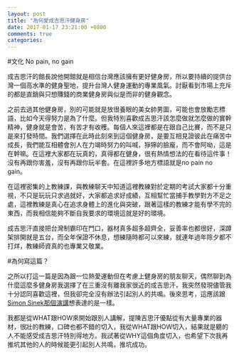 ```yaml
---
layout: post
title: "為何愛成吉思汗健身房"
date: 2017-01-17 23:21:00 +0800
comments: true
categories: 
---
```


#文化 No pain, no gain

成吉思汗的館長說他開館就是相信台灣應該擁有更好健身房，所以要持續的提供台灣一個高水準的健身聖地，提升台灣人健身運動的專業風氣。討厭看到市場上充斥的都是直銷與只想賺錢的商業健身房與似是而非的健身觀念。

之前去過其他健身房，別的可能就是放很養眼的美女帥男圖，可能也會放勵志標語，比如今天得努力是為了什麼。但我特別喜歡成吉思汗該怎麼做就怎麼做的實幹精神，健身就是會苦，有苦才有收穫。每個人來這裡都是在跟自己比賽，而不是只是來打發時間。我們選擇在此時此刻來到這個健身房，是要互相見證彼此在痛苦中成長，我們能互相體會別人在力竭時努力的叫喊，猙獰的臉龐，而不會阿呦，這是在幹嘛。在這裡大家都在玩真的，真得都在健身，很有熱情想法的在看待這件事！沒有再跟你害羞，沒有再跟你玩半套。在這裡許多地方標語就是no pain no gain。

在這裡密集的上教練課，與教練聊天中知道這裡教練對於定期的考試大家都十分重視，不只是玩玩只求過就好，大家都追求好成績，互相幫忙當捕手教學對方不足之處，這裡教練是真心在追求身體上的進化與突破，跟著這樣的教練才能有學不完的東西，而我相信能夠不斷自我要求的環境這就是好的環境。

成吉思汗直接把台灣制霸印在門口，器材真多超多超齊全，妥善率也都很好，深蹲架排開就是五台，而全年保證不休息，想練隨時都可以來練，就連年過年除夕都不打烊，教練師資真的也專業又敬業。

#為何寫這篇？

之所以打這一篇是因為跟一位熱愛運動但在考慮上健身房的朋友聊天，偶然聊到為什麼這麼多健身房我選擇了在三重沒有離我家很近的成吉思汗，我突然發現儘管我十分認同喜歡這裡，但我卻完全沒有辦法引起別人的共鳴。後來思考，這應該跟[Simon Sinek那個演講](https://www.youtube.com/watch?v=qp0HIF3SfI4
)想表達的是一樣。

我都是從WHAT跟HOW來開始跟別人講解，提陳吉思汗優點從有大量專業的器材，很壯的教練，口碑也都不錯的切入，我從WHAT跟HOW切入，結果就是聽的人不能感受成吉思汗特別得地方。我試著從WHY這個角度切入，也希望下次我再推坑其他的人的時候能更引起別人共鳴，推坑成功。